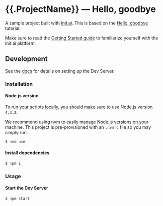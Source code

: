 # {{.ProjectName}} &mdash; Hello, goodbye
A sample project built with [Init.ai](https://init.ai). This is based on the
[Hello, goodbye](https://docs.init.ai/tutorials/tutorial-01.html) tutorial.

Make sure to read the [Getting Started
guide](https://docs.init.ai/basics/getting_started.html) to familiarize yourself
with the Init.ai platform.

## Development

See the [docs](http://docs.init.ai/reference/dev-server.html) for details on setting up the Dev Server.

### Installation

#### Node.js version

To [run your scripts locally](https://docs.init.ai/reference/dev-server.html#local-testing), you should make sure to use Node.js version `4.3.2`.

We recommend using [nvm](https://github.com/creationix/nvm) to easily manage Node.js versions on your machine. This project is pre-provisioned with an `.nvmrc` file so you may simply run:

```bash
$ nvm use
```

#### Install dependencies

```bash
$ npm i
```

### Usage

#### Start the Dev Server

```bash
$ npm start
```
